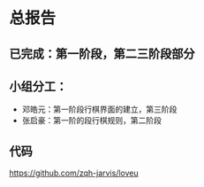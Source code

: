 # 总报告
## 已完成：第一阶段，第二三阶段部分  

## 小组分工：
* 邓皓元：第一阶段行棋界面的建立，第三阶段  
* 张启豪：第一阶的段行棋规则，第二阶段  


## 代码
<https://github.com/zqh-jarvis/loveu>
